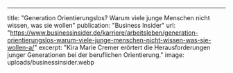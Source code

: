 ---
title: "Generation Orientierungslos? Warum viele junge Menschen nicht wissen, was sie wollen"
publication: "Business Insider"
url: "https://www.businessinsider.de/karriere/arbeitsleben/generation-orientierungslos-warum-viele-junge-menschen-nicht-wissen-was-sie-wollen-a/"
excerpt: "Kira Marie Cremer erörtert die Herausforderungen junger Generationen bei der beruflichen Orientierung."
image: uploads/businessinsider.webp
